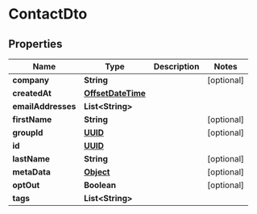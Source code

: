 

# ContactDto

## Properties

Name | Type | Description | Notes
------------ | ------------- | ------------- | -------------
**company** | **String** |  |  [optional]
**createdAt** | [**OffsetDateTime**](OffsetDateTime) |  | 
**emailAddresses** | **List&lt;String&gt;** |  | 
**firstName** | **String** |  |  [optional]
**groupId** | [**UUID**](UUID) |  |  [optional]
**id** | [**UUID**](UUID) |  | 
**lastName** | **String** |  |  [optional]
**metaData** | [**Object**]() |  |  [optional]
**optOut** | **Boolean** |  |  [optional]
**tags** | **List&lt;String&gt;** |  | 



